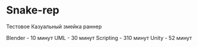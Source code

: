 # Snake-rep
 
Тестовое
Казуальный змейка раннер

Blender - 10 минут
UML - 30 минут
Scripting - 310 минут
Unity - 52 минут